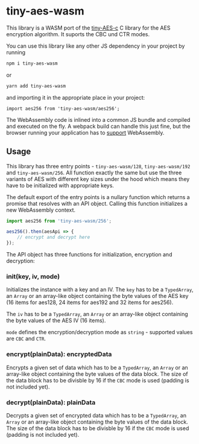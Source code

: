 # tiny-aes-wasm

This library is a WASM port of the [tiny-AES-c](https://github.com/kokke/tiny-AES-c) C library
for the AES encryption algorithm. It suports the CBC und CTR modes.

You can use this library like any other JS dependency in your project by running
```sh
npm i tiny-aes-wasm
```
or
```sh
yarn add tiny-aes-wasm
```

and importing it in the appropriate place in your project:
```
import aes256 from 'tiny-aes-wasm/aes256';
```

The WebAssembly code is inlined into a common JS bundle and compiled and executed on the fly.
A webpack build can handle this just fine, but the browser running your application has to [support](https://caniuse.com/#feat=wasm)
WebAssembly.

## Usage

This library has three entry points - `tiny-aes-wasm/128`, `tiny-aes-wasm/192` and `tiny-aes-wasm/256`.
All function exactly the same but use the three variants of AES with different key sizes under the hood which means
they have to be initialized with appropriate keys.

The default export of the entry points is a nullary function which returns a promise that resolves with an API object.
Calling this function initializes a new WebAssembly context.

```js
import aes256 from 'tiny-aes-wasm/256';

aes256().then(aesApi => {
    // encrypt and decrypt here
});
```

The API object has three functions for initialization, encryption and decryption:

### init(key, iv, mode)

Initializes the instance with a key and an IV. The `key` has to be a `TypedArray`, an `Array` or an array-like object
containing the byte values of the AES key (16 items for aes128, 24 items for aes192 and 32 items for aes256).

The `iv` has to be a `TypedArray`, an `Array` or an array-like object containing the byte values of the AES IV (16 items).

`mode` defines the encryption/decryption mode as `string` - supported values are `CBC` and `CTR`.

### encrypt(plainData): encryptedData

Encrypts a given set of data which has to be a `TypedArray`, an `Array` or an array-like object containing the byte values
of the data block. The size of the data block has to be divisble by 16 if the `CBC` mode is used (padding is not included yet).

### decrypt(plainData): plainData

Decrypts a given set of encrypted data which has to be a `TypedArray`, an `Array` or an array-like object containing the byte values
of the data block. The size of the data block has to be divisble by 16 if the `CBC` mode is used (padding is not included yet).